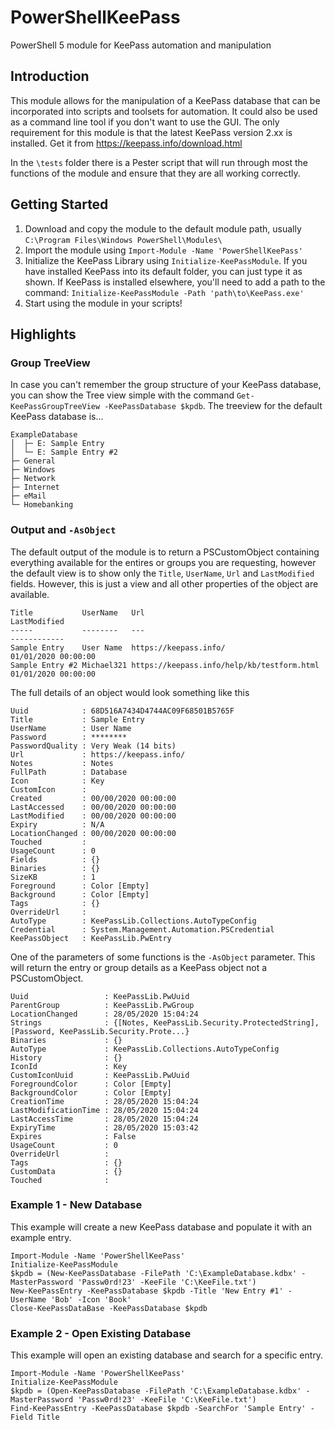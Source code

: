 # PowerShellKeePass
PowerShell 5 module for KeePass automation and manipulation

## Introduction
This module allows for the manipulation of a KeePass database that can be incorporated into scripts and toolsets for automation.  It could also be used as a command line tool if you don't want to use the GUI.  The only requirement for this module is that the latest KeePass version 2.xx is installed.  Get it from https://keepass.info/download.html

In the `\tests` folder there is a Pester script that will run through most the functions of the module and ensure that they are all working correctly.

## Getting Started
1. Download and copy the module to the default module path, usually `C:\Program Files\Windows PowerShell\Modules\`
2. Import the module using `Import-Module -Name 'PowerShellKeePass'`
3. Initialize the KeePass Library using `Initialize-KeePassModule`.  If you have installed KeePass into its default folder, you can just type it as shown.  If KeePass is installed elsewhere, you'll need to add a path to the command: `Initialize-KeePassModule -Path 'path\to\KeePass.exe'`
4. Start using the module in your scripts!

## Highlights
### Group TreeView
In case you can't remember the group structure of your KeePass database, you can show the Tree view simple with the command `Get-KeePassGroupTreeView -KeePassDatabase $kpdb`.  The treeview for the default KeePass database is...

    ExampleDatabase
    │  ├─ E: Sample Entry
    │  └─ E: Sample Entry #2
    ├─ General
    ├─ Windows
    ├─ Network
    ├─ Internet
    ├─ eMail
    └─ Homebanking

### Output and `-AsObject`
The default output of the module is to return a PSCustomObject containing everything available for the entires or groups you are requesting, however the default view is to show only the `Title`, `UserName`, `Url` and `LastModified` fields.  However, this is just a view and all other properties of the object are available.

    Title           UserName   Url                                        LastModified
    -----           --------   ---                                        ------------
    Sample Entry    User Name  https://keepass.info/                      01/01/2020 00:00:00
    Sample Entry #2 Michael321 https://keepass.info/help/kb/testform.html 01/01/2020 00:00:00

The full details of an object would look something like this

    Uuid            : 68D516A7434D4744AC09F68501B5765F
    Title           : Sample Entry
    UserName        : User Name
    Password        : ********
    PasswordQuality : Very Weak (14 bits)
    Url             : https://keepass.info/
    Notes           : Notes
    FullPath        : Database
    Icon            : Key
    CustomIcon      :
    Created         : 00/00/2020 00:00:00
    LastAccessed    : 00/00/2020 00:00:00
    LastModified    : 00/00/2020 00:00:00
    Expiry          : N/A
    LocationChanged : 00/00/2020 00:00:00
    Touched         :
    UsageCount      : 0
    Fields          : {}
    Binaries        : {}
    SizeKB          : 1
    Foreground      : Color [Empty]
    Background      : Color [Empty]
    Tags            : {}
    OverrideUrl     :
    AutoType        : KeePassLib.Collections.AutoTypeConfig
    Credential      : System.Management.Automation.PSCredential
    KeePassObject   : KeePassLib.PwEntry

One of the parameters of some functions is the `-AsObject` parameter.  This will return the entry or group details as a KeePass object not a PSCustomObject.  

    Uuid                 : KeePassLib.PwUuid
    ParentGroup          : KeePassLib.PwGroup
    LocationChanged      : 28/05/2020 15:04:24
    Strings              : {[Notes, KeePassLib.Security.ProtectedString], [Password, KeePassLib.Security.Prote...}
    Binaries             : {}
    AutoType             : KeePassLib.Collections.AutoTypeConfig
    History              : {}
    IconId               : Key
    CustomIconUuid       : KeePassLib.PwUuid
    ForegroundColor      : Color [Empty]
    BackgroundColor      : Color [Empty]
    CreationTime         : 28/05/2020 15:04:24
    LastModificationTime : 28/05/2020 15:04:24
    LastAccessTime       : 28/05/2020 15:04:24
    ExpiryTime           : 28/05/2020 15:03:42
    Expires              : False
    UsageCount           : 0
    OverrideUrl          :
    Tags                 : {}
    CustomData           : {}
    Touched              :


### Example 1 - New Database
This example will create a new KeePass database and populate it with an example entry.

    Import-Module -Name 'PowerShellKeePass'
    Initialize-KeePassModule
    $kpdb = (New-KeePassDatabase -FilePath 'C:\ExampleDatabase.kdbx' -MasterPassword 'Passw0rd!23' -KeeFile 'C:\KeeFile.txt')
    New-KeePassEntry -KeePassDatabase $kpdb -Title 'New Entry #1' -UserName 'Bob' -Icon 'Book'
    Close-KeePassDataBase -KeePassDatabase $kpdb

### Example 2 - Open Existing Database
This example will open an existing database and search for a specific entry.

    Import-Module -Name 'PowerShellKeePass'
    Initialize-KeePassModule
    $kpdb = (Open-KeePassDatabase -FilePath 'C:\ExampleDatabase.kdbx' -MasterPassword 'Passw0rd!23' -KeeFile 'C:\KeeFile.txt')
    Find-KeePassEntry -KeePassDatabase $kpdb -SearchFor 'Sample Entry' -Field Title
